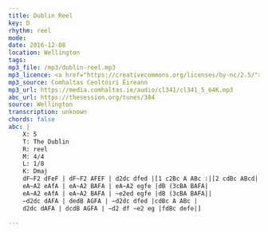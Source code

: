 ```yaml
---
title: Dublin Reel
key: D
rhythm: reel
mode: 
date: 2016-12-08
location: Wellington
tags: 
mp3_file: /mp3/dublin-reel.mp3
mp3_licence: <a href="https://creativecommons.org/licenses/by-nc/2.5/">CC-BY-NC-2.5</a>
mp3_source: Comhaltas Ceoltóirí Éireann
mp3_url: https://media.comhaltas.ie/audio/cl341/cl341_5_64K.mp3
abc_url: https://thesession.org/tunes/384
source: Wellington
transcription: unknown
chords: false
abc: |
    X: 5
    T: The Dublin
    R: reel
    M: 4/4
    L: 1/8
    K: Dmaj
    dF~F2 dFeF | dF~F2 AFEF | d2dc dfed |[1 c2Bc A ABc :|[2 cdBc ABcd||
    eA~A2 eAfA | eA~A2 BAFA | eA~A2 egfe |dB (3cBA BAFA|
    eA~A2 eAfA | eA~A2 BAFA | ~e2ed egfe |dB (3cBA BAFA||
    ~d2dc dAFA | dedB AGFA | ~d2dc dfed |cdBc A ABc |
    d2dc dAFA | dcdB AGFA | ~d2 df ~e2 eg |fdBc defe|]
    
---
```


